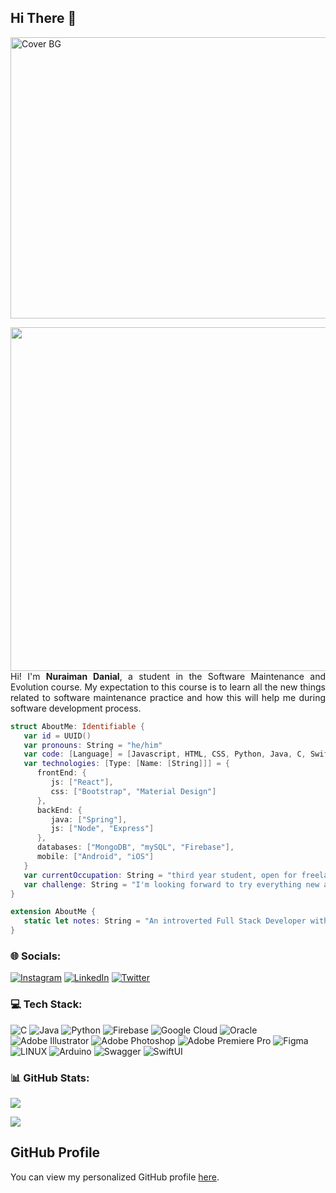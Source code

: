 ## Hi There 👋

<img width="1584" height="450" alt="Cover BG" src="https://github.com/user-attachments/assets/f7ec9cdd-fc81-497f-84e7-ba3db0e2e193" /></br>

<img align="left" src="https://github.com/user-attachments/assets/d203c2fa-51ca-45f7-a545-7e64a1671277" height="550"/>

<p align="justify">Hi! I'm <b>Nuraiman Danial</b>, a student in the Software Maintenance and Evolution course. My expectation to this course is to learn all the new things related to software maintenance practice and how this will help me during software development process.</p>

```swift
struct AboutMe: Identifiable {
   var id = UUID()
   var pronouns: String = "he/him"
   var code: [Language] = [Javascript, HTML, CSS, Python, Java, C, Swift]
   var technologies: [Type: [Name: [String]]] = {
      frontEnd: {
         js: ["React"],
         css: ["Bootstrap", "Material Design"]
      },
      backEnd: {
         java: ["Spring"],
         js: ["Node", "Express"]
      },
      databases: ["MongoDB", "mySQL", "Firebase"],
      mobile: ["Android", "iOS"]
   }
   var currentOccupation: String = "third year student, open for freelance opportunities"
   var challenge: String = "I'm looking forward to try everything new and speedrunning mobile development in less than 3 weeks"
}

extension AboutMe {
   static let notes: String = "An introverted Full Stack Developer with full curiosity in learning new things!"
}
```

### 🌐 Socials:

[![Instagram](https://img.shields.io/badge/Instagram-%23E4405F.svg?logo=Instagram&logoColor=white)](https://instagram.com/_aimandanial14) [![LinkedIn](https://img.shields.io/badge/LinkedIn-%230077B5.svg?logo=linkedin&logoColor=white)](https://www.linkedin.com/in/nuraimandanialmohdzaki) [![Twitter](https://img.shields.io/badge/Twitter-%231DA1F2.svg?logo=Twitter&logoColor=white)](https://twitter.com/_aimandanial14) 

### 💻 Tech Stack:

![C](https://img.shields.io/badge/c-%2300599C.svg?style=flat&logo=c&logoColor=white) ![Java](https://img.shields.io/badge/java-%23ED8B00.svg?style=flat&logo=java&logoColor=white) ![Python](https://img.shields.io/badge/python-3670A0?style=flat&logo=python&logoColor=ffdd54) ![Firebase](https://img.shields.io/badge/firebase-%23039BE5.svg?style=flat&logo=firebase) ![Google Cloud](https://img.shields.io/badge/Google%20Cloud-%234285F4.svg?style=flat&logo=google-cloud&logoColor=white) ![Oracle](https://img.shields.io/badge/Oracle-F80000?style=flat&logo=oracle&logoColor=white) ![Adobe Illustrator](https://img.shields.io/badge/adobeillustrator-%23FF9A00.svg?style=flat&logo=adobeillustrator&logoColor=white) ![Adobe Photoshop](https://img.shields.io/badge/adobephotoshop-%2331A8FF.svg?style=flat&logo=adobephotoshop&logoColor=white) ![Adobe Premiere Pro](https://img.shields.io/badge/Adobe%20Premiere%20Pro-9999FF.svg?style=flat&logo=Adobe%20Premiere%20Pro&logoColor=white) 	![Figma](https://img.shields.io/badge/figma-%23F24E1E.svg?style=flat&logo=figma&logoColor=white) ![LINUX](https://img.shields.io/badge/Linux-FCC624?style=flat&logo=linux&logoColor=black) ![Arduino](https://img.shields.io/badge/-Arduino-00979D?style=flat&logo=Arduino&logoColor=white) ![Swagger](https://img.shields.io/badge/-Swagger-%23Clojure?style=flat&logo=swagger&logoColor=white)
![SwiftUI](https://img.shields.io/badge/SwiftUI-%23FA7343.svg?style=flat&logo=swift&logoColor=white)

### 📊 GitHub Stats:

![](https://github-readme-stats.vercel.app/api?username=nuraimandanial&theme=nightowl&hide_border=true&include_all_commits=true&count_private=true)

![](https://github-readme-streak-stats.herokuapp.com/?user=nuraimandanial&theme=nightowl&hide_border=true)

## GitHub Profile

You can view my personalized GitHub profile [here](https://github.com/nuraimandanial).
